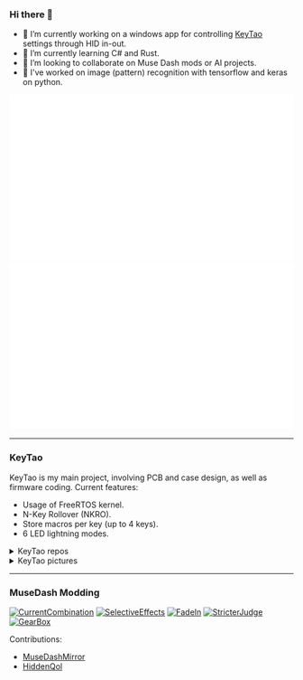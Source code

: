 ### Hi there 👋

- 🔭 I’m currently working on a windows app for controlling [KeyTao](#keytao) settings through HID in-out.
- 🌱 I’m currently learning C# and Rust.
- 👯 I’m looking to collaborate on Muse Dash mods or AI projects.
- 💼 I've worked on image (pattern) recognition with tensorflow and keras on python.

![github-stats-overview] ![github-stats-languages]

[github-stats-overview]: https://raw.githubusercontent.com/Asgragrt/github-stats/master/generated/overview.svg#gh-dark-mode-only

[github-stats-languages]: https://raw.githubusercontent.com/Asgragrt/github-stats/master/generated/languages.svg#gh-dark-mode-only

***

### KeyTao

KeyTao is my main project, involving PCB and case design, as well as firmware coding.
Current features:

* Usage of FreeRTOS kernel.
* N-Key Rollover (NKRO).
* Store macros per key (up to 4 keys).
* 6 LED lightning modes.

<details>
<summary>KeyTao repos</summary>

* [KeyTao case](https://github.com/Asgragrt/KeyTao_case)
* [KeyTao schematic](https://github.com/Asgragrt/KeyTao_schematic)
* [KeyTao rust firmware](https://github.com/Asgragrt/KeyTao_firmware)
* [KeyTao C firmware](https://github.com/Asgragrt/firmware_c)
* [**KeyTao C FreeRTOS firmware**](https://github.com/Asgragrt/firmware-rtos)

</details>

<details>
<summary>KeyTao pictures</summary>

##### KeyTao

![KeyTao.png](Media/KeyTao.png)

##### KeyTao PCB

![KeyTao_PCB.jpg](Media/KeyTao_PCB.jpg)
</details>

***

### MuseDash Modding

[![CurrentCombination](https://github-readme-stats-asgra.vercel.app/api/pin/?username=asgragrt&repo=CurrentCombination&theme=radical)](https://github.com/MDMods/CurrentCombination)
[![SelectiveEffects](https://github-readme-stats-asgra.vercel.app/api/pin/?username=asgragrt&repo=SelectiveEffects&theme=radical)](https://github.com/MDMods/SelectiveEffects)
[![FadeIn](https://github-readme-stats-asgra.vercel.app/api/pin/?username=asgragrt&repo=FadeIn&theme=radical)](https://github.com/MDMods/FadeIn)
[![StricterJudge](https://github-readme-stats-asgra.vercel.app/api/pin/?username=asgragrt&repo=StricterJudge&theme=radical)](https://github.com/MDMods/StricterJudge)
[![GearBox](https://github-readme-stats-asgra.vercel.app/api/pin/?username=asgragrt&repo=Gearbox&theme=radical)](https://github.com/Asgragrt/GearBox)

Contributions:

* [MuseDashMirror](https://github.com/MDMods/MuseDashMirror)
* [HiddenQol](https://github.com/MDMods/HiddenQol)
